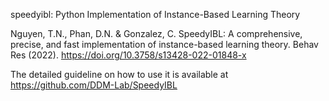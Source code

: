 speedyibl: Python Implementation of Instance-Based Learning Theory


Nguyen, T.N., Phan, D.N. & Gonzalez, C. SpeedyIBL: A comprehensive, precise, and fast implementation of instance-based learning theory. Behav Res (2022). <a href ="https://doi.org/10.3758/s13428-022-01848-x">https://doi.org/10.3758/s13428-022-01848-x<a>


The detailed guideline on how to use it is available at <a href="https://github.com/DDM-Lab/SpeedyIBL">https://github.com/DDM-Lab/SpeedyIBL</a>



 
